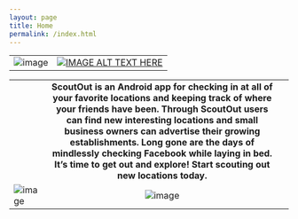 ```yaml
---
layout: page
title: Home
permalink: /index.html
---
```


|  |  |
|---|---|
| ![image](http://i.imgur.com/16Flpzx.jpg) |[![IMAGE ALT TEXT HERE](http://i.imgur.com/8FgPXOx.png)](https://youtu.be/-Vpqfe3qZdc)|

| | | |
|---|:---:|---|
|| **ScoutOut is an Android app for checking in at all of your favorite locations and keeping track of where your friends have been. Through ScoutOut users can find new interesting locations and small business owners can advertise their growing establishments. Long gone are the days of mindlessly checking Facebook while laying in bed. It’s time to get out and explore! Start scouting out new locations today.** ||
| ![image](http://i.imgur.com/S1QWKPh.jpg) | ![image](http://i.imgur.com/HkfmxLa.png) |
